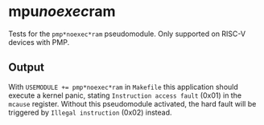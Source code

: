 # mpu*noexec*ram

Tests for the `pmp*noexec*ram` pseudomodule.
Only supported on RISC-V devices with PMP.

## Output

With `USEMODULE += pmp*noexec*ram` in `Makefile` this application should
execute a kernel panic, stating `Instruction access fault` (0x01) in the
`mcause` register. Without this pseudomodule activated, the hard fault
will be triggered by `Illegal instruction` (0x02) instead.
